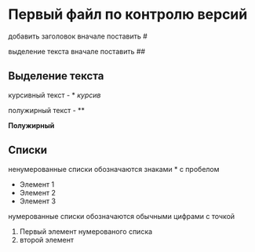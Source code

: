# Первый файл по контролю версий

добавить заголовок вначале поставить #

выделение текста вначале поставить ##

## Выделение текста

курсивный текст - * *курсив*

полужирный текст - **

**Полужирный**

## Списки

ненумерованные списки обозначаются знаками * с пробелом


* Элемент 1
* Элемент 2
* Элемент 3

нумерованные списки обозначаются обычными цифрами с точкой

1. Первый элемент нумерованого списка
2. второй элемент